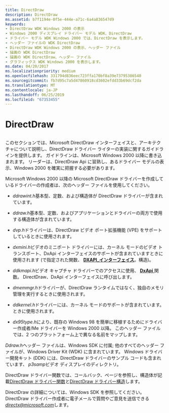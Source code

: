 ```yaml
---
title: DirectDraw
description: DirectDraw
ms.assetid: b7f1194e-0f5e-444e-a71c-6a4a836547d9
keywords:
- DirectDraw WDK Windows 2000 の表示
- Windows 2000 ディスプレイ ドライバー モデル WDK、DirectDraw
- ドライバー モデル WDK Windows 2000 では、DirectDraw を表示します。
- ヘッダー ファイルの WDK DirectDraw
- DirectDraw WDK Windows 2000 の表示、ヘッダー ファイル
- 描画の WDK DirectDraw
- 描画の WDK DirectDraw、ヘッダー ファイル
- グラフィックス WDK Windows 2000 を表示します。
ms.date: 04/20/2017
ms.localizationpriority: medium
ms.openlocfilehash: 331794d836eec723ffa170bf8a39e73795386540
ms.sourcegitcommit: fb7d95c7a5d47860918cd3602efdd33b69dcf2da
ms.translationtype: MT
ms.contentlocale: ja-JP
ms.lasthandoff: 06/25/2019
ms.locfileid: "67353455"
---
```

# <a name="directdraw"></a>DirectDraw


## <span id="ddk_directdraw_gg"></span><span id="DDK_DIRECTDRAW_GG"></span>


このセクションでは、Microsoft DirectDraw インターフェイスと、アーキテクチャについて説明し、DirectDraw ドライバー ライターの実装に関するガイドラインを提供します。 ガイドラインは、Microsoft Windows 2000 以降に書き込まれます。 リーダーは、DirectDraw Api に習熟し、あるドライバー モデルの表示、Windows 2000 を確実に把握する必要があります。

Microsoft Windows 2000 以降の Microsoft DirectDraw ドライバーを作成しているドライバーの作成者は、次のヘッダー ファイルを使用してください。

-   *ddrawint.h*基本型、定数、および構造体が DirectDraw ドライバーが含まれています。

-   *ddraw.h*基本型、定数、およびアプリケーションとドライバーの両方で使用する構造体が含まれています。

-   *dvp.h*ドライバーは、DirectDraw ビデオ ポート拡張機能 (VPE) をサポートしているときに使用されます。

-   *dxmini.h*ビデオのミニポート ドライバーには、カーネル モードのビデオ トランスポート、DxApi インターフェイスのサポートが含まれていますときに使用されます (で指定された関数、 [ **DXAPI\_インターフェイス**](https://docs.microsoft.com/windows/desktop/api/dxmini/ns-dxmini-_dxapi_interface)。構造)。

-   *ddkmapi.h*ビデオ キャプチャ ドライバーでのアクセスに使用、 [ **DxApi** ](https://docs.microsoft.com/windows-hardware/drivers/ddi/content/dxapi/nf-dxapi-dxapi)関数。 DirectDraw、DxApi インターフェイスに呼び出します。

-   *dmemmgr.h*ドライバーが、DirectDraw ランタイムではなく、独自のメモリ管理を実行するときに使用されます。

-   *ddkernel.h*ドライバーには、カーネル モードのサポートが含まれています。 ときに使用されます。

-   *dx95type.h*により、既存の Windows 98 を簡単に移植するためにドライバー作成者/Me ドライバーを Windows 2000 以降。 このヘッダー ファイルでは、2 つのプラットフォーム上で異なる名前をマップします。

*Ddraw.h*ヘッダー ファイルは、Windows SDK に付属; 他のすべてのヘッダー ファイルが、Windows Driver Kit (WDK) に含まれています。 Windows ドライバー開発キット (DDK) には、DirectDraw ドライバーのサンプル コードも含まれています、 *p3samp*ビデオ ディスプレイのディレクトリ。

DirectDraw ドライバー関数では、コールバック、ページを参照し、構造体が記載[DirectDraw ドライバー関数](https://docs.microsoft.com/windows-hardware/drivers/ddi/content/index)と[DirectDraw ドライバー構造](https://docs.microsoft.com/windows-hardware/drivers/ddi/content/index)します。

DirectDraw の詳細については、Windows SDK を参照してください。 DirectDraw ドライバー作成者に電子メールで質問やご意見を送信できる <em>directx@microsoft.com</em>します。

 

 





